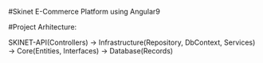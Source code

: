 #Skinet E-Commerce Platform using Angular9

#Project Arhitecture: 

SKINET-API(Controllers) -> Infrastructure(Repository, DbContext, Services) -> Core(Entities, Interfaces) -> Database(Records)
